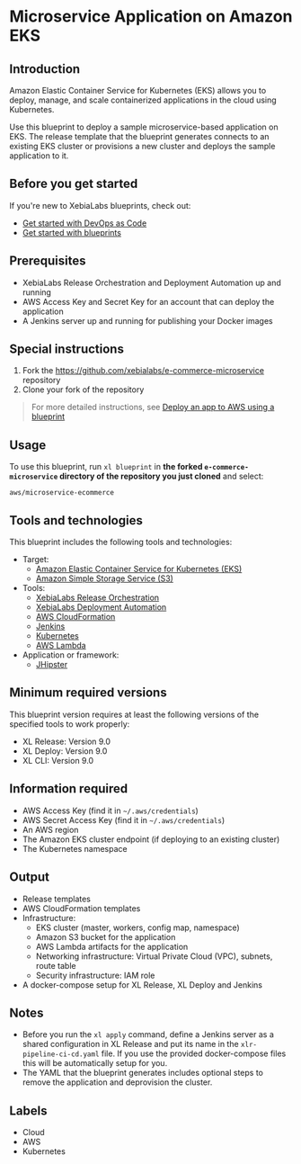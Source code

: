 # Microservice Application on Amazon EKS

## Introduction

Amazon Elastic Container Service for Kubernetes (EKS) allows you to deploy, manage, and scale containerized applications in the cloud using Kubernetes.

Use this blueprint to deploy a sample microservice-based application on EKS. The release template that the blueprint generates connects to an existing EKS cluster or provisions a new cluster and deploys the sample application to it.

## Before you get started

If you're new to XebiaLabs blueprints, check out:

* [Get started with DevOps as Code](https://docs.xebialabs.com/xl-release/concept/get-started-with-devops-as-code.html)
* [Get started with blueprints](https://docs.xebialabs.com/xl-release/concept/get-started-with-blueprints.html)

## Prerequisites

* XebiaLabs Release Orchestration and Deployment Automation up and running
* AWS Access Key and Secret Key for an account that can deploy the application
* A Jenkins server up and running for publishing your Docker images

## Special instructions

1. Fork the https://github.com/xebialabs/e-commerce-microservice repository
2. Clone your fork of the repository

> For more detailed instructions, see [Deploy an app to AWS using a blueprint](https://docs.xebialabs.com/v.9.0/xl-release/how-to/deploy-to-aws-using-blueprints)

## Usage

To use this blueprint, run `xl blueprint` in **the forked `e-commerce-microservice` directory of the repository you just cloned** and select:

```plain
aws/microservice-ecommerce
```

## Tools and technologies

This blueprint includes the following tools and technologies:

* Target:
  * [Amazon Elastic Container Service for Kubernetes (EKS)](https://aws.amazon.com/eks/)
  * [Amazon Simple Storage Service (S3)](https://aws.amazon.com/s3/)
* Tools:
  * [XebiaLabs Release Orchestration](https://xebialabs.com/products/xl-release/)
  * [XebiaLabs Deployment Automation](https://xebialabs.com/products/xl-deploy/)
  * [AWS CloudFormation](https://aws.amazon.com/cloudformation/)
  * [Jenkins](https://jenkins.io/)
  * [Kubernetes](https://kubernetes.io/)
  * [AWS Lambda](https://aws.amazon.com/lambda/)
* Application or framework:
  * [JHipster](https://github.com/xebialabs/e-commerce-microservice/)

## Minimum required versions

This blueprint version requires at least the following versions of the specified tools to work properly:

* XL Release: Version 9.0
* XL Deploy: Version 9.0
* XL CLI: Version 9.0

## Information required

* AWS Access Key (find it in `~/.aws/credentials`)
* AWS Secret Access Key (find it in `~/.aws/credentials`)
* An AWS region
* The Amazon EKS cluster endpoint (if deploying to an existing cluster)
* The Kubernetes namespace

## Output

* Release templates
* AWS CloudFormation templates
* Infrastructure:
  * EKS cluster (master, workers, config map, namespace)
  * Amazon S3 bucket for the application
  * AWS Lambda artifacts for the application
  * Networking infrastructure: Virtual Private Cloud (VPC), subnets, route table
  * Security infrastructure: IAM role
* A docker-compose setup for XL Release, XL Deploy and Jenkins

## Notes

* Before you run the `xl apply` command, define a Jenkins server as a shared configuration in XL Release and put its name in the `xlr-pipeline-ci-cd.yaml` file. If you use the provided docker-compose files this will be automatically setup for you.
* The YAML that the blueprint generates includes optional steps to remove the application and deprovision the cluster.

## Labels

* Cloud
* AWS
* Kubernetes

